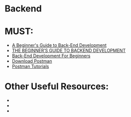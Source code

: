 # Backend

# MUST:
<ul>
    <li><a href="https://www.evernote.com/shard/s386/u/0/sh/05646fd4-523c-4883-b62d-99a93a4e8819/cc4edeea58d0529c21eecc13a1bef7a1"> A Beginner's Guide to Back-End Development</a></li> 
    <li><a href="https://www.evernote.com/shard/s386/u/0/sh/cc27affc-2e96-433f-a740-cd5c77e65a0e/13d1393db4e7bc536f524bf42689f6c5">THE BEGINNER’S GUIDE TO BACKEND DEVELOPMENT </a></li> 
    <li><a href="https://www.evernote.com/shard/s386/u/0/sh/1fce806a-7874-4f71-b779-28b74257a714/49f4cb08a14b255034bf30a4866147c6">Back-End Development For Beginners</a></li>
    <li><a href="https://www.evernote.com/shard/s386/u/0/sh/98e5e72b-8b13-4149-b99b-8a47f86c36f4/ad18bc8f2c4b560337bff6616c3c4a6bBeginner’s Web Development Guide Part 2: Backend</a></li>
    <li><a href="https://www.getpostman.com/">Download Postman </a></li> 
    <li><a href="https://www.youtube.com/channel/UCocudCGVb3MmhWQ1aoIgUQw/videos"> Postman Tutorials</a></li> 
</ul>

# Other Useful Resources:
<ul>
  <li><a href=""> </a></li>
  <li><a href=""> </a></li>
  <li><a href=""> </a></li>
</ul
